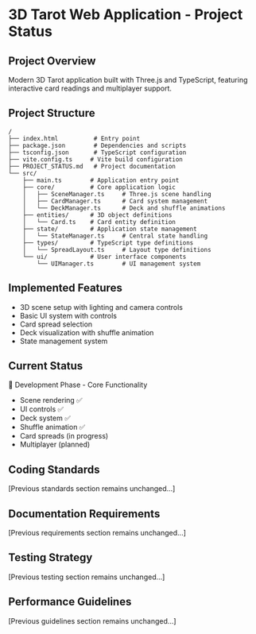 # 3D Tarot Web Application - Project Status

## Project Overview
Modern 3D Tarot application built with Three.js and TypeScript, featuring interactive card readings and multiplayer support.

## Project Structure
```
/
├── index.html          # Entry point
├── package.json        # Dependencies and scripts
├── tsconfig.json       # TypeScript configuration
├── vite.config.ts     # Vite build configuration
├── PROJECT_STATUS.md   # Project documentation
└── src/
    ├── main.ts        # Application entry point
    ├── core/          # Core application logic
    │   ├── SceneManager.ts     # Three.js scene handling
    │   ├── CardManager.ts      # Card system management
    │   └── DeckManager.ts      # Deck and shuffle animations
    ├── entities/      # 3D object definitions
    │   └── Card.ts    # Card entity definition
    ├── state/         # Application state management
    │   └── StateManager.ts     # Central state handling
    ├── types/         # TypeScript type definitions
    │   └── SpreadLayout.ts     # Layout type definitions
    └── ui/            # User interface components
        └── UIManager.ts        # UI management system
```

## Implemented Features
- 3D scene setup with lighting and camera controls
- Basic UI system with controls
- Card spread selection
- Deck visualization with shuffle animation
- State management system

## Current Status
🚀 Development Phase - Core Functionality
- Scene rendering ✅
- UI controls ✅
- Deck system ✅
- Shuffle animation ✅
- Card spreads (in progress)
- Multiplayer (planned)

## Coding Standards
[Previous standards section remains unchanged...]

## Documentation Requirements
[Previous requirements section remains unchanged...]

## Testing Strategy
[Previous testing section remains unchanged...]

## Performance Guidelines
[Previous guidelines section remains unchanged...]